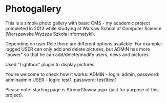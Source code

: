 # Photogallery
This is a simple photo gallery with basic CMS - my academic project completed in 2013 while studying at Warsaw School of Computer Science (Warszawska Wyższa Szkoła Informatyki).

Depending on user Role there are different options available.
For example: logged USER can only add and delete pictures, but ADMIN has more "power" so that he can add/delete/modify users, news and pictures.

Used "Lightbox" plugin to display pictures.

You're welcome to check how it works:
ADMIN  -  login: admin,  password: adminadmin
USER   -  login: test1,  password: test1test1

Please note: starting page is StronaGlowna.aspx (just for purpose of this project).
